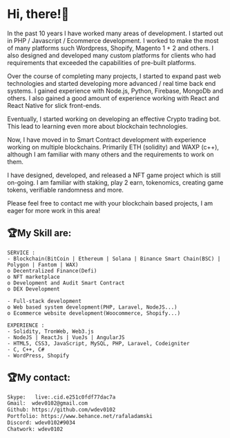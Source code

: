 # Hi, there!🤗

In the past 10 years I have worked many areas of development. 
I started out in PHP / Javascript / Ecommerce development. 
I worked to make the most of many platforms such Wordpress, Shopify, Magento 1 + 2 and others. 
I also designed and developed many custom platforms for clients who had requirements that exceeded the capabilities of pre-built platforms.

Over the course of completing many projects, I started to expand past web technologies and started developing more advanced / real time back end systems. 
I gained experience with Node.js, Python, Firebase, MongoDb and others. 
I also gained a good amount of experience working with React and React Native for slick front-ends.

Eventually, I started working on developing an effective Crypto trading bot. 
This lead to learning even more about blockchain technologies.

Now, I have moved in to Smart Contract development with experience working on multiple blockchains. 
Primarily ETH (solidity) and WAXP (c++), although I am familiar with many others and the requirements to work on them.

I have designed, developed, and released a NFT game project which is still on-going. 
I am familiar with staking, play 2 earn, tokenomics, creating game tokens, verifiable randomness and more.

Please feel free to contact me with your blockchain based projects, I am eager for more work in this area!

## 🏆My Skill are:
    SERVICE :
    - Blockchain(BitCoin | Ethereum | Solana | Binance Smart Chain(BSC) | Polygon | Fantom | WAX)
    o Decentralized Finance(Defi)
    o NFT marketplace
    o Development and Audit Smart Contract
    o DEX Development
    
    - Full-stack development
    o Web based system development(PHP, Laravel, NodeJS...)
    o Ecommerce website development(Woocommerce, Shopify...)

    EXPERIENCE :
    - Solidity, TronWeb, Web3.js
    - NodeJS | ReactJs | VueJs | AngularJS
    - HTML5, CSS3, JavaScript, MySQL, PHP, Laravel, Codeigniter
    - C, C++, C#
    - WordPress, Shopify
    
## 🏆My contact:
```bash
Skype:   live:.cid.e251c0fdf77dac7a
Gmail:  wdev0102@gmail.com
Github: https://github.com/wdev0102
Portfolio: https://www.behance.net/rafaladamski
Discord: wdev0102#9034
Chatwork: wdev0102
```
